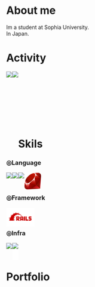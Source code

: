 # About me
Im a student at Sophia University.
<br>
In Japan.

# Activity

<div>
  <img align="left" style="height: 180px;" src="https://github-readme-stats.vercel.app/api/top-langs/?username=Shuma-Yamamoto&layout=compact&theme=onedark" />
  <img align="left" style="height: 180px;" src="https://github-readme-stats.vercel.app/api?username=Shuma-Yamamoto&layout=compact&theme=onedark" />
</div>

<br><br><br><br><br><br><br><br>

# Skils

### ◎Language
<img align="left" style="height: 45px;" src="https://user-images.githubusercontent.com/70557787/192207301-0488b458-a0ba-494b-a876-64d0fd138a61.png" />
<img align="left" style="height: 45px;" src="https://img.icons8.com/color/48/000000/html-5--v1.png"/>
<img align="left" style="height: 45px;" src="https://img.icons8.com/color/48/000000/css3.png"/>

<img align="left" style="height: 45px;" src="https://github.com/Shuma-Yamamoto/images/blob/main/ruby.png"/>
<br><br>

### ◎Framework
<img align="left" style="height: 50px;" src="https://github.com/Shuma-Yamamoto/images/blob/main/rails.png"/>
<br><br>

### ◎Infra
<img align="left" style="height: 45px;" src="https://img.icons8.com/color/48/000000/heroku.png"/>
<img align="left" style="height: 45px; background-color: white;" src="https://img.icons8.com/color/48/000000/amazon-web-services.png"/>
<br><br>

# Portfolio
